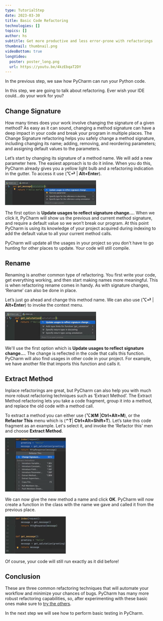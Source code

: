 ```yaml
---
type: TutorialStep
date: 2023-03-30
title: Basic Code Refactoring
technologies: []
topics: []
author: hs
subtitle: Get more productive and less error-prone with refactorings
thumbnail: thumbnail.png
videoBottom: true
longVideo:
  poster: poster_long.png
  url: https://youtu.be/4kzEbqaT2DY
---
```


In the previous step, we saw how PyCharm can run your Python code.

In this step, we are going to talk about refactoring. Ever wish your IDE could…do your work for you?

## Change Signature
How many times does your work involve changing the signature of a given method? As easy as it can sound, changing a method signature can have a deep impact in your code and break your program in multiple places. The Change Signature refactoring helps you safely change a method signature, including changing its name; adding, removing, and reordering parameters; and assigning default values to the parameters.

Let’s start by changing its signature of a method name. We will add a new parameter here. The easiest approach is to do it inline. When you do this, PyCharm already gives you a yellow light bulb and a refactoring indication in the gutter. To access it use (**⌥⏎** | **Alt+Enter**).

<img src="update-usages.png" alt="Update Usages" width="300"/>

The first option is **Update usages to reflect signature change...**. When we click it, PyCharm will show us the previous and current method signature, and require a default value so we won’t break our program. At this point PyCharm is using its knowledge of your project acquired during indexing to add the default value to all your current method calls.

PyCharm will update all the usages in your project so you don't have to go hunting for other places to update. Your code will still compile. 

## Rename
Renaming is another common type of refactoring. You first write your code, get everything working, and then start making names more meaningful. This is when refactoring rename comes in handy. As with signature changes, ‘Rename’ can also be done in place.

Let’s just go ahead and change this method name. We can also use (**⌥⏎** | **Alt+Enter**) to invoke the context menu.

<img src="rename.png" alt="Rename" width="300"/>

We'll use the first option which is **Update usages to reflect signature change…**. The change is reflected in the code that calls this function. PyCharm will also find usages in other code in your project. For example, we have another file that imports this function and calls it.

## Extract Method
Inplace refactorings are great, but PyCharm can also help you with much more robust refactoring techniques such as ‘Extract Method’. The Extract Method refactoring lets you take a code fragment, group it into a method, and replace the old code with a method call.

To extract a method you can either use (**⌥⌘M** |**Ctrl+Alt+M**), or the **Refactor This** menu which is (**⌃T**| **Ctrl+Alt+Shift+T**). Let’s take this code fragment as an example. Let's select it, and invoke the ‘Refactor this’ men and choose **Extract Method**.

<img src="refactor-this.png" alt="Refactor This" width="200"/>

We can now give the new method a name and click **OK**. PyCharm will now create a function in the class with the name we gave and called it from the previous place. 

<img src="refactored.png" alt="refactored" width="200"/>

Of course, your code will still run exactly as it did before!

## Conclusion

These are three common refactoring techniques that will automate your workflow and minimize your chances of bugs. PyCharm has many more robust refactoring capabilities, so, after experimenting with these basic ones make sure to [try the others](https://www.jetbrains.com/help/pycharm/refactoring-source-code.html).

In the next step we will see how to perform basic testing in PyCharm.